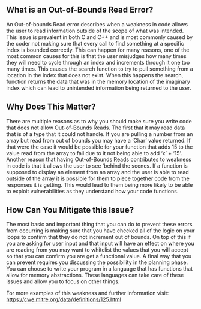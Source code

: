 ## What is an Out-of-Bounds Read Error?
An Out-of-bounds Read error describes when a weakness in code allows the user to read information outside of the scope of what was intended. This issue is prevalent in both C and C++ and is most commonly caused by the coder not making sure that every call to find something at a specific index is bounded correctly. 
This can happen for many reasons, one of the most common causes for this is that the user misjudges how many times they will need to cycle through an index and increments through it one too many times. This causes the search function to try to pull something from a location in the index that does not exist. When this happens the search, function returns the data that was in the memory location of the imaginary index which can lead to unintended information being returned to the user.

## Why Does This Matter?
There are multiple reasons as to why you should make sure you write code that does not allow Out-of-Bounds Reads. The first that it may read data that is of a type that it could not handle. If you are pulling a number from an array but read from out of bounds you may have a ‘Char’ value returned. If that were the case it would be possible for your function that adds 15 to the value read from the array to fail due to it not being able to add ‘x’ + ‘15’. 
Another reason that having Out-of-Bounds Reads contributes to weakness in code is that it allows the user to see ‘behind the scenes. If a function is supposed to display an element from an array and the user is able to read outside of the array it is possible for them to piece together code from the responses it is getting. This would lead to them being more likely to be able to exploit vulnerabilities as they understand how your code functions. 

## How Can You Mitigate this Issue? 
The most basic and important thing that you can do to prevent these errors from occurring is making sure that you have checked all of the logic on your loops to confirm that they do not increment out of bounds. On top of this if you are asking for user input and that input will have an effect on where you are reading from you may want to whitelist the values that you will accept so that you can confirm you are get a functional value.  A final way that you can prevent requires you discussing the possibility in the planning phase. You can choose to write your program in a language that has functions that allow for memory abstractions. These languages can take care of these issues and allow you to focus on other things. 

For more examples of this weakness and further information visit: <https://cwe.mitre.org/data/definitions/125.html>

